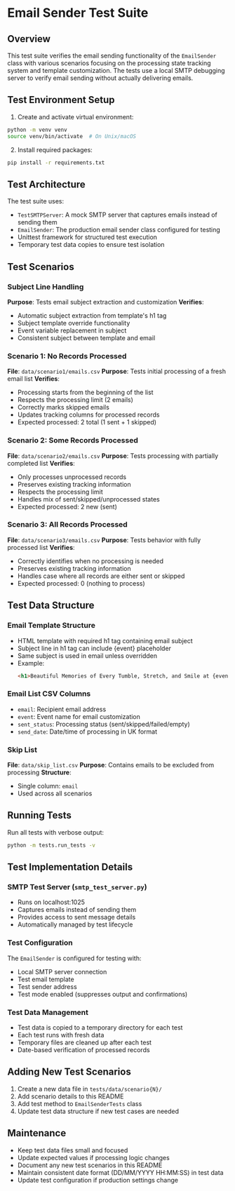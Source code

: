# Email Sender Test Suite

## Overview
This test suite verifies the email sending functionality of the `EmailSender` class with various scenarios focusing on the processing state tracking system and template customization. The tests use a local SMTP debugging server to verify email sending without actually delivering emails.

## Test Environment Setup
1. Create and activate virtual environment:
```bash
python -m venv venv
source venv/bin/activate  # On Unix/macOS
```

2. Install required packages:
```bash
pip install -r requirements.txt
```

## Test Architecture
The test suite uses:
- `TestSMTPServer`: A mock SMTP server that captures emails instead of sending them
- `EmailSender`: The production email sender class configured for testing
- Unittest framework for structured test execution
- Temporary test data copies to ensure test isolation

## Test Scenarios

### Subject Line Handling
**Purpose**: Tests email subject extraction and customization
**Verifies**:
- Automatic subject extraction from template's h1 tag
- Subject template override functionality
- Event variable replacement in subject
- Consistent subject between template and email

### Scenario 1: No Records Processed
**File**: `data/scenario1/emails.csv`
**Purpose**: Tests initial processing of a fresh email list
**Verifies**:
- Processing starts from the beginning of the list
- Respects the processing limit (2 emails)
- Correctly marks skipped emails
- Updates tracking columns for processed records
- Expected processed: 2 total (1 sent + 1 skipped)

### Scenario 2: Some Records Processed
**File**: `data/scenario2/emails.csv`
**Purpose**: Tests processing with partially completed list
**Verifies**:
- Only processes unprocessed records
- Preserves existing tracking information
- Respects the processing limit
- Handles mix of sent/skipped/unprocessed states
- Expected processed: 2 new (sent)

### Scenario 3: All Records Processed
**File**: `data/scenario3/emails.csv`
**Purpose**: Tests behavior with fully processed list
**Verifies**:
- Correctly identifies when no processing is needed
- Preserves existing tracking information
- Handles case where all records are either sent or skipped
- Expected processed: 0 (nothing to process)

## Test Data Structure

### Email Template Structure
- HTML template with required h1 tag containing email subject
- Subject line in h1 tag can include {event} placeholder
- Same subject is used in email unless overridden
- Example:
  ```html
  <h1>Beautiful Memories of Every Tumble, Stretch, and Smile at {event}!</h1>
  ```

### Email List CSV Columns
- `email`: Recipient email address
- `event`: Event name for email customization
- `sent_status`: Processing status (sent/skipped/failed/empty)
- `send_date`: Date/time of processing in UK format

### Skip List
**File**: `data/skip_list.csv`
**Purpose**: Contains emails to be excluded from processing
**Structure**:
- Single column: `email`
- Used across all scenarios

## Running Tests

Run all tests with verbose output:
```bash
python -m tests.run_tests -v
```

## Test Implementation Details

### SMTP Test Server (`smtp_test_server.py`)
- Runs on localhost:1025
- Captures emails instead of sending them
- Provides access to sent message details
- Automatically managed by test lifecycle

### Test Configuration
The `EmailSender` is configured for testing with:
- Local SMTP server connection
- Test email template
- Test sender address
- Test mode enabled (suppresses output and confirmations)

### Test Data Management
- Test data is copied to a temporary directory for each test
- Each test runs with fresh data
- Temporary files are cleaned up after each test
- Date-based verification of processed records

## Adding New Test Scenarios
1. Create a new data file in `tests/data/scenario{N}/`
2. Add scenario details to this README
3. Add test method to `EmailSenderTests` class
4. Update test data structure if new test cases are needed

## Maintenance
- Keep test data files small and focused
- Update expected values if processing logic changes
- Document any new test scenarios in this README
- Maintain consistent date format (DD/MM/YYYY HH:MM:SS) in test data
- Update test configuration if production settings change 